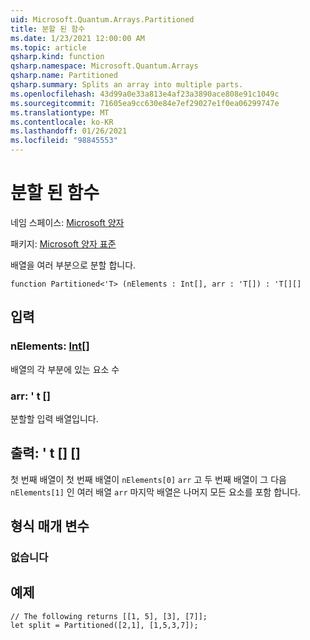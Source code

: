```yaml
---
uid: Microsoft.Quantum.Arrays.Partitioned
title: 분할 된 함수
ms.date: 1/23/2021 12:00:00 AM
ms.topic: article
qsharp.kind: function
qsharp.namespace: Microsoft.Quantum.Arrays
qsharp.name: Partitioned
qsharp.summary: Splits an array into multiple parts.
ms.openlocfilehash: 43d99a0e33a813e4af23a3890ace808e91c1049c
ms.sourcegitcommit: 71605ea9cc630e84e7ef29027e1f0ea06299747e
ms.translationtype: MT
ms.contentlocale: ko-KR
ms.lasthandoff: 01/26/2021
ms.locfileid: "98845553"
---
```

# <a name="partitioned-function"></a>분할 된 함수

네임 스페이스: [Microsoft 양자](xref:Microsoft.Quantum.Arrays)

패키지: [Microsoft 양자 표준](https://nuget.org/packages/Microsoft.Quantum.Standard)


배열을 여러 부분으로 분할 합니다.

```qsharp
function Partitioned<'T> (nElements : Int[], arr : 'T[]) : 'T[][]
```


## <a name="input"></a>입력

### <a name="nelements--int"></a>nElements: [Int](xref:microsoft.quantum.lang-ref.int)[]

배열의 각 부분에 있는 요소 수


### <a name="arr--t"></a>arr: ' t []

분할할 입력 배열입니다.



## <a name="output--t"></a>출력: ' t [] []

첫 번째 배열이 첫 번째 배열이 `nElements[0]` `arr` 고 두 번째 배열이 그 다음 `nElements[1]` 인 여러 배열 `arr` 마지막 배열은 나머지 모든 요소를 포함 합니다.

## <a name="type-parameters"></a>형식 매개 변수

### <a name="t"></a>없습니다



## <a name="example"></a>예제

```qsharp
// The following returns [[1, 5], [3], [7]];
let split = Partitioned([2,1], [1,5,3,7]);
```